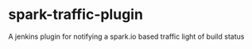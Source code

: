 # spark-traffic-plugin
A jenkins plugin for notifying a spark.io based traffic light of build status
